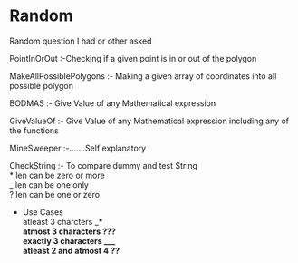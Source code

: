 # Random
Random question I had or other asked


PointInOrOut :-Checking if a given point is in or out of the polygon 


MakeAllPossiblePolygons :- Making a given array of coordinates into all possible polygon


BODMAS :- Give Value of any Mathematical expression

GiveValueOf :- Give Value of any Mathematical expression including any of the functions

MineSweeper :-.......Self explanatory 

CheckString :- To compare dummy and test String   
 \* len can be zero or more    
 _ len can be one only   
 ? len can be one or zero    
* Use Cases  
atleast 3 charcters ___*  
atmost 3 characters ???  
exactly 3 characters ___  
atleast 2 and atmost 4 ??__  
